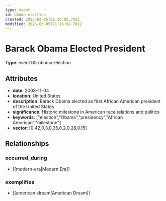 ```yaml
---
type: event
id: obama-election
created: 2025-03-05T01:16:02.702Z
modified: 2025-03-05T01:16:02.702Z
---
```


# Barack Obama Elected President

**Type**: event
**ID**: obama-election

## Attributes

- **date**: 2008-11-04
- **location**: United States
- **description**: Barack Obama elected as first African American president of the United States
- **significance**: Historic milestone in American race relations and politics
- **keywords**: ["election","Obama","presidency","African American","milestone"]
- **vector**: [0.42,0.3,0.35,0.2,0.28,0.15]

## Relationships

### occurred_during

- [[modern-era|Modern Era]]

### exemplifies

- [[american-dream|American Dream]]

